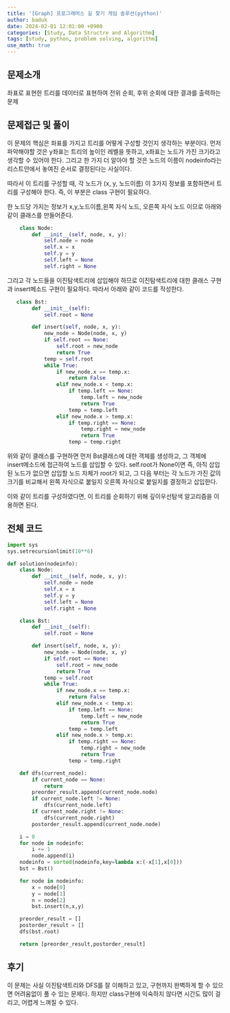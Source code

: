 ```yaml
---
title: '[Graph] 프로그래머스 길 찾기 게임 솔루션(python)'
author: baduk
date: 2024-02-01 12:01:00 +0900
categories: [Study, Data Structre and Algorithm]
tags: [study, python, problem solving, algorithm]
use_math: true
---
```

## 문제소개
좌표로 표현한 트리를 데이터로 표현하여 전위 순회, 후위 순회에 대한 결과를 출력하는 문제

## 문제접근 및 풀이
이 문제의 핵심은 좌표를 가지고 트리를 어떻게 구성할 것인지 생각하는 부분이다. 먼저 파악해야할 것은 y좌표는 트리의 높이인 레벨을 뜻하고, x좌표는 노드가 가진 크기라고 생각할 수 있어야 한다. 그리고 한 가지 더 알아야 할 것은 노드의 이름이 nodeinfo라는 리스트안에서 놓여진 순서로 결정된다는 사실이다.

따라서 이 트리를 구성할 때, 각 노드가 (x, y, 노드이름) 이 3가지 정보를 포함하면서 트리를 구성해야 한다. 즉, 이 부분은 class 구현이 필요하다.

한 노드당 가지는 정보가 x,y,노드이름,왼쪽 자식 노드, 오른쪽 자식 노드 이므로 아래와 같이 클래스를 만들어준다.

```python
    class Node:
        def __init__(self, node, x, y):
            self.node = node
            self.x = x
            self.y = y
            self.left = None
            self.right = None
```

그리고 각 노드들을 이진탐색트리에 삽입해야 하므로 이진탐색트리에 대한 클래스 구현과 insert메소드 구현이 필요하다. 따라서 아래와 같이 코드를 작성한다.

```python
   class Bst:
        def __init__(self):
            self.root = None

        def insert(self, node, x, y):
            new_node = Node(node, x, y)
            if self.root == None:
                self.root = new_node
                return True
            temp = self.root
            while True:
                if new_node.x == temp.x:
                    return False
                elif new_node.x < temp.x:
                    if temp.left == None:
                        temp.left = new_node
                        return True
                    temp = temp.left
                elif new_node.x > temp.x:
                    if temp.right == None:
                        temp.right = new_node
                        return True
                    temp = temp.right
```
위와 같이 클래스를 구현하면 먼저 Bst클래스에 대한 객체를 생성하고, 그 객체에 insert메소드에 접근하여 노드를 삽입할 수 있다. self.root가 None이면 즉, 아직 삽입된 노드가 없으면 삽입할 노드 자체가 root가 되고, 그 다음 부터는 각 노드가 가진 값의 크기를 비교해서 왼쪽 자식으로 붙일지 오른쪽 자식으로 붙일지를 결정하고 삽입한다.

이와 같이 트리를 구성하였다면, 이 트리를 순회하기 위해 깊이우선탐색 알고리즘을 이용하면 된다.

## 전체 코드
```python
import sys
sys.setrecursionlimit(10**6)

def solution(nodeinfo):
    class Node:
        def __init__(self, node, x, y):
            self.node = node
            self.x = x
            self.y = y
            self.left = None
            self.right = None

    class Bst:
        def __init__(self):
            self.root = None

        def insert(self, node, x, y):
            new_node = Node(node, x, y)
            if self.root == None:
                self.root = new_node
                return True
            temp = self.root
            while True:
                if new_node.x == temp.x:
                    return False
                elif new_node.x < temp.x:
                    if temp.left == None:
                        temp.left = new_node
                        return True
                    temp = temp.left
                elif new_node.x > temp.x:
                    if temp.right == None:
                        temp.right = new_node
                        return True
                    temp = temp.right

    def dfs(current_node):
        if current_node == None:
            return
        preorder_result.append(current_node.node)
        if current_node.left != None:
            dfs(current_node.left)
        if current_node.right != None:
            dfs(current_node.right)
        postorder_result.append(current_node.node)

    i = 0
    for node in nodeinfo:
        i += 1
        node.append(i)
    nodeinfo = sorted(nodeinfo,key=lambda x:(-x[1],x[0]))
    bst = Bst()

    for node in nodeinfo:
        x = node[0]
        y = node[1]
        n = node[2]
        bst.insert(n,x,y)

    preorder_result = []
    postorder_result = []
    dfs(bst.root)

    return [preorder_result,postorder_result]
```

## 후기
이 문제는 사실 이진탐색트리와 DFS를 잘 이해하고 있고, 구현까지 완벽하게 할 수 있으면 어려움없이 풀 수 있는 문제다. 하지만 class구현에 익숙하지 않다면 시간도 많이 걸리고, 어렵게 느껴질 수 있다.



